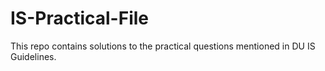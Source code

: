 # IS-Practical-File
This repo contains solutions to the practical questions mentioned in DU IS Guidelines.
